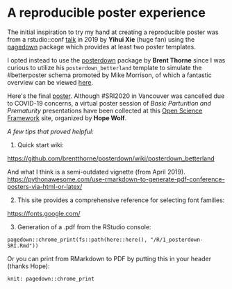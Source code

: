 # A reproducible poster experience

<!-- badges: start -->
<!-- badges: end -->

The initial inspiration to try my hand at creating a reproducible poster was from a rstudio::conf [talk][1] in 2019 by **Yihui Xie** (huge fan) using the [pagedown][2] package which provides at least two poster templates.  

I opted instead to use the [posterdown][3] package by **Brent Thorne** since I was curious to utilize his `posterdown_betterland` template to simulate the #betterposter schema promoted by Mike Morrison, of which a fantastic overview can be viewed [here][5].  

Here's the final [poster][4]. Although #SRI2020 in Vancouver was cancelled due to COVID-19 concerns, a virtual poster session of *Basic Parturition and Prematurity* presentations have been collected at this [Open Science Framework][6] site, organized by **Hope Wolf**.   


*A few tips that proved helpful:*  


1. Quick start wiki:  

https://github.com/brentthorne/posterdown/wiki/posterdown_betterland

And what I think is a semi-outdated vignette (from April 2019).  
https://pythonawesome.com/use-rmarkdown-to-generate-pdf-conference-posters-via-html-or-latex/


2. This site provides a comprehensive reference for selecting font families:  

https://fonts.google.com/  


3. Generation of a .pdf from the RStudio console:  

```
pagedown::chrome_print(fs::path(here::here(), "/R/1_posterdown-SRI.Rmd"))
```

Or you can print from RMarkdown to PDF by putting this in your header (thanks Hope):  

```
knit: pagedown::chrome_print
```



[1]: https://resources.rstudio.com/rstudio-conf-2019/pagedown-creating-beautiful-pdfs-with-r-markdown-and-css
[2]: https://cran.r-project.org/web/packages/pagedown/index.html
[3]: https://github.com/brentthorne/posterdown
[4]: https://github.com/tpyork/fetal-poster-SRI/blob/master/R/1_posterdown-SRI.pdf
[5]: https://youtu.be/1RwJbhkCA58
[6]: https://osf.io

